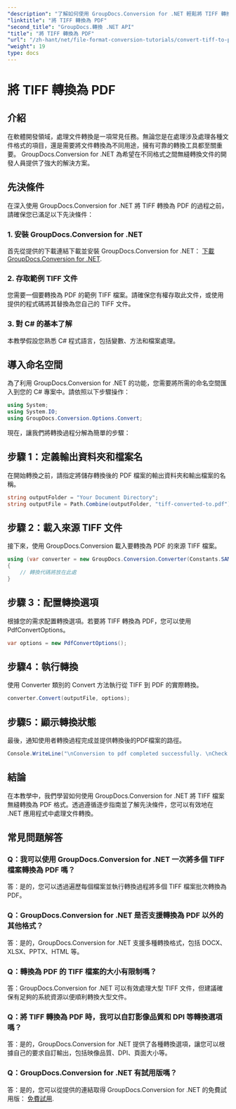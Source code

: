 ```yaml
---
"description": "了解如何使用 GroupDocs.Conversion for .NET 輕鬆將 TIFF 轉換為 PDF。簡單、高效、無縫的文件轉換解決方案。"
"linktitle": "將 TIFF 轉換為 PDF"
"second_title": "GroupDocs.轉換 .NET API"
"title": "將 TIFF 轉換為 PDF"
"url": "/zh-hant/net/file-format-conversion-tutorials/convert-tiff-to-pdf/"
"weight": 19
type: docs
---
```

# 將 TIFF 轉換為 PDF

## 介紹

在軟體開發領域，處理文件轉換是一項常見任務。無論您是在處理涉及處理各種文件格式的項目，還是需要將文件轉換為不同用途，擁有可靠的轉換工具都至關重要。 GroupDocs.Conversion for .NET 為希望在不同格式之間無縫轉換文件的開發人員提供了強大的解決方案。

## 先決條件

在深入使用 GroupDocs.Conversion for .NET 將 TIFF 轉換為 PDF 的過程之前，請確保您已滿足以下先決條件：

### 1. 安裝 GroupDocs.Conversion for .NET
首先從提供的下載連結下載並安裝 GroupDocs.Conversion for .NET： [下載 GroupDocs.Conversion for .NET](https://releases。groupdocs.com/conversion/net/).

### 2. 存取範例 TIFF 文件
您需要一個要轉換為 PDF 的範例 TIFF 檔案。請確保您有權存取此文件，或使用提供的程式碼將其替換為您自己的 TIFF 文件。

### 3. 對 C# 的基本了解
本教學假設您熟悉 C# 程式語言，包括變數、方法和檔案處理。

## 導入命名空間

為了利用 GroupDocs.Conversion for .NET 的功能，您需要將所需的命名空間匯入到您的 C# 專案中。請依照以下步驟操作：

```csharp
using System;
using System.IO;
using GroupDocs.Conversion.Options.Convert;
```

現在，讓我們將轉換過程分解為簡單的步驟：

## 步驟 1：定義輸出資料夾和檔案名

在開始轉換之前，請指定將儲存轉換後的 PDF 檔案的輸出資料夾和輸出檔案的名稱。

```csharp
string outputFolder = "Your Document Directory";
string outputFile = Path.Combine(outputFolder, "tiff-converted-to.pdf");
```

## 步驟 2：載入來源 TIFF 文件

接下來，使用 GroupDocs.Conversion 載入要轉換為 PDF 的來源 TIFF 檔案。

```csharp
using (var converter = new GroupDocs.Conversion.Converter(Constants.SAMPLE_TIFF))
{
    // 轉換代碼將放在此處
}
```

## 步驟 3：配置轉換選項

根據您的需求配置轉換選項。若要將 TIFF 轉換為 PDF，您可以使用 PdfConvertOptions。

```csharp
var options = new PdfConvertOptions();
```

## 步驟4：執行轉換

使用 Converter 類別的 Convert 方法執行從 TIFF 到 PDF 的實際轉換。

```csharp
converter.Convert(outputFile, options);
```

## 步驟5：顯示轉換狀態

最後，通知使用者轉換過程完成並提供轉換後的PDF檔案的路徑。

```csharp
Console.WriteLine("\nConversion to pdf completed successfully. \nCheck output in {0}", outputFolder);
```

## 結論

在本教學中，我們學習如何使用 GroupDocs.Conversion for .NET 將 TIFF 檔案無縫轉換為 PDF 格式。透過遵循逐步指南並了解先決條件，您可以有效地在 .NET 應用程式中處理文件轉換。

## 常見問題解答

### Q：我可以使用 GroupDocs.Conversion for .NET 一次將多個 TIFF 檔案轉換為 PDF 嗎？

答：是的，您可以透過遍歷每個檔案並執行轉換過程將多個 TIFF 檔案批次轉換為 PDF。

### Q：GroupDocs.Conversion for .NET 是否支援轉換為 PDF 以外的其他格式？

答：是的，GroupDocs.Conversion for .NET 支援多種轉換格式，包括 DOCX、XLSX、PPTX、HTML 等。

### Q：轉換為 PDF 的 TIFF 檔案的大小有限制嗎？

答：GroupDocs.Conversion for .NET 可以有效處理大型 TIFF 文件，但建議確保有足夠的系統資源以便順利轉換大型文件。

### Q：將 TIFF 轉換為 PDF 時，我可以自訂影像品質和 DPI 等轉換選項嗎？

答：是的，GroupDocs.Conversion for .NET 提供了各種轉換選項，讓您可以根據自己的要求自訂輸出，包括映像品質、DPI、頁面大小等。

### Q：GroupDocs.Conversion for .NET 有試用版嗎？

答：是的，您可以從提供的連結取得 GroupDocs.Conversion for .NET 的免費試用版： [免費試用](https://releases。groupdocs.com/).